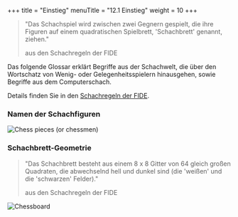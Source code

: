 +++
title = "Einstieg"
menuTitle = "12.1 Einstieg"
weight = 10
+++

> "Das Schachspiel wird zwischen zwei Gegnern gespielt, die ihre Figuren auf einem quadratischen Spielbrett, 'Schachbrett' genannt, ziehen."
>
> aus den Schachregeln der FIDE

Das folgende Glossar erklärt Begriffe aus der Schachwelt, die über den Wortschatz von Wenig- oder Gelegenheitsspielern hinausgehen, sowie Begriffe aus dem Computerschach.

Details finden Sie in den [Schachregeln der FIDE](http://www.bsv-spielausschuss.de/FIDE_Schachregeln).

### Namen der Schachfiguren

![Chess pieces (or chessmen)](/images/12_01_ChessPieces.png "Chess pieces (or chessmen")

### Schachbrett-Geometrie

> "Das Schachbrett besteht aus einem 8 x 8 Gitter von 64 gleich großen Quadraten, die abwechselnd hell und dunkel sind (die 'weißen' und die 'schwarzen' Felder)."
>
> aus den Schachregeln der FIDE

![Chessboard](/images/12_02_ChessBoard.png)
